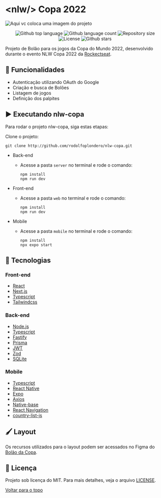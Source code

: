 # \<nlw\/> Copa 2022

<img src="cover.svg" alt="Aqui vc coloca uma imagem do projeto"> 
  
<br>

<p align="center">
  <img alt="Github top language" src="https://img.shields.io/github/languages/top/rodolfoplondero/nlw-copa?color=f7dd43">
  <img alt="Github language count" src="https://img.shields.io/github/languages/count/rodolfoplondero/nlw-copa?color=f7dd43">
  <img alt="Repository size" src="https://img.shields.io/github/repo-size/rodolfoplondero/nlw-copa?color=f7dd43">
  <img alt="License" src="https://img.shields.io/github/license/rodolfoplondero/nlw-copa?color=f7dd43">
  <img alt="Github stars" src="https://img.shields.io/github/stars/rodolfoplondero/nlw-copa?color=f7dd43" />
</p>


Projeto de Bolão para os jogos da Copa do Mundo 2022, desenvolvido durante o evento NLW Copa 2022 da [Rockectseat](https://www.rocketseat.com.br/). 

## 📰 Funcionalidades

- Autenticação utilizando OAuth do Google
- Criação e busca de Bolões
- Listagem de jogos
- Definição dos palpites

## ▶️ Executando nlw-copa

Para rodar o projeto nlw-copa, siga estas etapas:

Clone o projeto:
```
git clone http://github.com/rodolfoplondero/nlw-copa.git
```

- Back-end
  - Acesse a pasta `server` no terminal e rode o comando:
  
    ```
    npm install
    npm run dev
    ```
- Front-end
  -  Acesse a pasta `web` no terminal e rode o comando:

        ```
        npm install
        npm run dev
        ```
- Mobile
  -  Acesse a pasta `mobile` no terminal e rode o comando:

        ```
        npm install
        npx expo start
        ```

## 🚀 Tecnologias

### Front-end
- [React](https://reactjs.org/)
- [Next.js](https://nextjs.org/)
- [Typescript](https://www.typescriptlang.org/)
- [Tailwindcss](https://tailwindcss.com/)
### Back-end

  - [Node.js](https://nodejs.org/)
  - [Typescript](https://www.typescriptlang.org/)
  - [Fastify](https://www.fastify.io/)
  - [Prisma](https://www.prisma.io/)
  - [JWT](https://jwt.io/)
  - [Zod](https://github.com/colinhacks/zod)
  - [SQLite](https://www.sqlite.org/)

### Mobile
  - [Typescript](https://www.typescriptlang.org/)
  - [React Native](https://reactnative.dev/)
  - [Expo](https://expo.dev/)
  - [Axios](https://axios-http.com/)
  - [Native-base](https://nativebase.io/)
  - [React Navigation](https://reactnavigation.org/)
  - [country-list-js](https://www.npmjs.com/package/country-list-js)
  
## 🖌️ Layout

Os recursos utilizados para o layout podem ser acessados no Figma do [Bolão da Copa](https://www.figma.com/community/file/1169028343875283461).


## 📝 Licença
Projeto sob licença do MIT. Para mais detalhes, veja o arquivo [LICENSE](LICENSE).



<a href="#top">Voltar para o topo</a>
